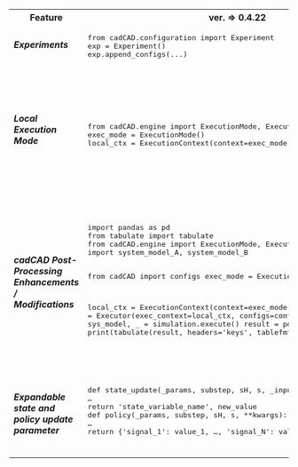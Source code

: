 <table>
    <tr>
        <th>
            Feature
        </th>
        <th>
            ver. => 0.4.22
        </th>
      <th>
            ver. 0.3.1 (Deprecated)
        </th>
    </tr>
    <tr>
        <td>
           <h5>
                Experiments
            </h5>
        </td>
        <td>
<pre lang="python">
from cadCAD.configuration import Experiment
exp = Experiment()
exp.append_configs(...) 
</pre>
        </td>
        <td>
<pre lang="python">
from cadCAD.configuration import append_configs
append_configs(…)         
</pre>
        </td>
</tr>
<tr>
        <td>
           <h5>
                Local Execution Mode
            </h5>
        </td>
        <td>
<pre lang="python">          
from cadCAD.engine import ExecutionMode, ExecutionContext
exec_mode = ExecutionMode()
local_ctx = ExecutionContext(context=exec_mode.local_mode)         
</pre>
        </td>
        <td>
         <p>Multi-Threaded</p>
         <pre lang="python">
from cadCAD.engine import ExecutionMode, ExecutionContext
exec_mode = ExecutionMode()
single_ctx = ExecutionContext(context=exec_mode.multi_proc)
</pre>
<p>Single-Threaded</p>
<pre lang="python">
from cadCAD.engine import ExecutionMode, ExecutionContext
exec_mode = ExecutionMode()
multi_ctx = ExecutionContext(context=exec_mode.single_proc)
            </pre>
        </td>
   </tr>
 <tr>
        <td>
           <h5>
                cadCAD Post-Processing Enhancements / Modifications
           </h5>
        </td>
        <td>
            <pre lang="python">
import pandas as pd
from tabulate import tabulate
from cadCAD.engine import ExecutionMode, ExecutionContext, Executor
import system_model_A, system_model_B

from cadCAD import configs
exec_mode = ExecutionMode()

local_ctx = ExecutionContext(context=exec_mode.local_mode)
simulation = Executor(exec_context=local_ctx, configs=configs)
raw_result, sys_model, _ = simulation.execute()
result = pd.DataFrame(raw_result)
print(tabulate(result, headers='keys', tablefmt='psql'))
</pre>
        </td>
        <td>
         <pre lang="python">
        
import pandas as pd
from tabulate import tabulate
from cadCAD.engine import ExecutionMode, ExecutionContext, Executor
import system_model_A, system_model_B
from cadCAD import configs

exec_mode = ExecutionMode()
multi_ctx = ExecutionContext(context=exec_mode.multi_proc)
simulation = Executor(exec_context=multi_ctx, configs=configs)
i = 0
config_names = ['sys_model_A', 'sys_model_B']
for raw_result, _ in simulation.execute():
result = pd.DataFrame(raw_result)
print()
print(f"{config_names[i]} Result: System Events DataFrame:")
print(tabulate(result, headers='keys', tablefmt='psql'))
print()
i += 1
           
   </pre>
        </td>
   </tr>

 <tr>
        <td>
           <h5>
             Expandable state and policy update parameter
            </h5>
        </td>
        <td>
            <pre lang="python">
def state_update(_params, substep, sH, s, _input, **kwargs):
…
return 'state_variable_name', new_value
def policy(_params, substep, sH, s, **kwargs):
…
return {'signal_1': value_1, …, 'signal_N': value_N}
   </pre>
        </td>
        <td>
         <pre lang="python">     
def state_update(_params, substep, sH, s, _input):
…
return 'state_variable_name', new_value
def policy(_params, substep, sH, s):
…
return {'signal_1': value_1, …, 'signal_N': value_N}  
   </pre>
        </td>
   </tr>
</table>
